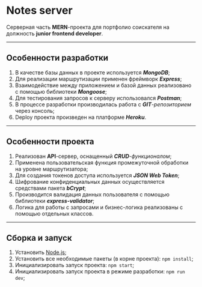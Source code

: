 # Notes server

Cерверная часть **MERN**-проекта для портфолио соискателя на должность **junior frontend developer**.

---

## Особенности разработки

1. В качестве базы данных в проекте используется **_MongoDB_**;
2. Для реализации маршрутизации применен фреймворк **_Express_**;
3. Взаимодействие между приложением и базой данных реализовано с помощью библиотеки **_Mongoose_**;
4. Для тестирования запросов к серверу использовался **_Postman_**;
5. В процессе разработки производилась работа с **_GIT_**-_репозиторием_ через консоль;
6. Deploy проекта произведен на платформе **_Heroku_**.

---

## Особенности проекта

1. Реализован **API**-сервер, оснащенный **_CRUD_**-_функционалом_;
2. Применена пользовательская функция промежуточной обработки на уровне маршрутизатора;
3. Для создания токенов доступа используется **_JSON Web Token_**;
4. Шифрование конфиденциальных данных осуществляется средствами пакета **_bCrypt_**;
5. Производится валидация данных пользователя с помощью библиотеки **_express-validator_**;
6. Логика для работы с запросами и бизнес-логика реализованы с помощью отдельных классов.

---

## Сборка и запуск

1. Установить [Node.js](https://nodejs.org/en/);
2. Установить все необходимые пакеты (в корне проекта): `npm install`;
3. Инициализировать запуск проекта: `npm start`;
4. Инициализировать запуск проекта в режиме разработки: `npm run dev`;
